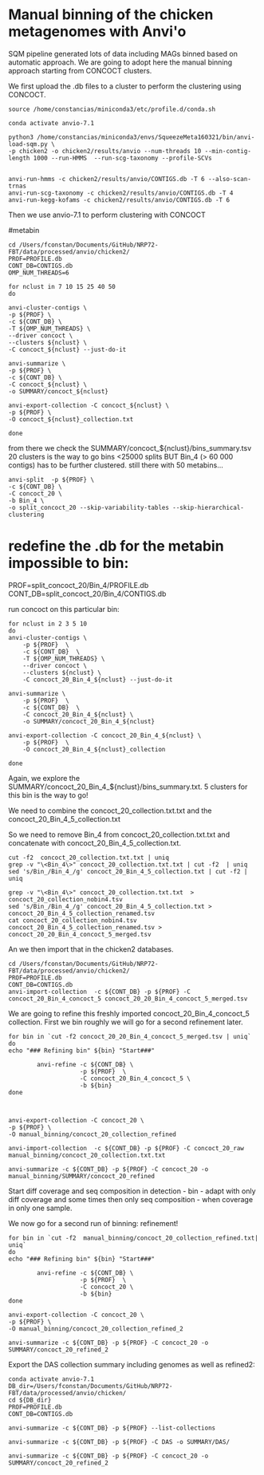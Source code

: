 
# Manual binning of the chicken metagenomes with Anvi'o

SQM pipeline generated lots of data including MAGs binned based on automatic approach. We are going to adopt here the manual binning approach starting from CONCOCT clusters.

We first upload the .db files to a cluster to perform the clustering using CONCOCT.

	source /home/constancias/miniconda3/etc/profile.d/conda.sh
	
	conda activate anvio-7.1
	
	python3 /home/constancias/miniconda3/envs/SqueezeMeta160321/bin/anvi-load-sqm.py \
	-p chicken2 -o chicken2/results/anvio --num-threads 10 --min-contig-length 1000 --run-HMMS  --run-scg-taxonomy --profile-SCVs 

	
	anvi-run-hmms -c chicken2/results/anvio/CONTIGS.db -T 6 --also-scan-trnas
	anvi-run-scg-taxonomy -c chicken2/results/anvio/CONTIGS.db -T 4
	anvi-run-kegg-kofams -c chicken2/results/anvio/CONTIGS.db -T 6


Then we use anvio-7.1 to perform clustering with CONCOCT

	
#metabin
	
	cd /Users/fconstan/Documents/GitHub/NRP72-FBT/data/processed/anvio/chicken2/
	PROF=PROFILE.db
	CONT_DB=CONTIGS.db
	OMP_NUM_THREADS=6
	
	for nclust in 7 10 15 25 40 50
	do
	
	anvi-cluster-contigs \
	-p ${PROF} \
	-c ${CONT_DB} \
	-T ${OMP_NUM_THREADS} \
	--driver concoct \
	--clusters ${nclust} \
	-C concoct_${nclust} --just-do-it
	
	anvi-summarize \
	-p ${PROF} \
	-c ${CONT_DB} \
	-C concoct_${nclust} \
	-o SUMMARY/concoct_${nclust}
	
	anvi-export-collection -C concoct_${nclust} \
	-p ${PROF} \
	-O concoct_${nclust}_collection.txt
	
	done

from there we check the SUMMARY/concoct_${nclust}/bins_summary.tsv
20 clusters is the way to go bins <25000 splits BUT Bin_4 (> 60 000 contigs) has to be further clustered.
still there with 50 metabins...



	anvi-split  -p ${PROF} \
	-c ${CONT_DB} \
	-C concoct_20 \
	-b Bin_4 \
	-o split_concoct_20 --skip-variability-tables --skip-hierarchical-clustering
	

# redefine the .db for the metabin impossible to bin:
PROF=split_concoct_20/Bin_4/PROFILE.db
CONT_DB=split_concoct_20/Bin_4/CONTIGS.db


run concoct on this particular bin:

	for nclust in 2 3 5 10
	do
	anvi-cluster-contigs \
	    -p ${PROF}  \
	    -c ${CONT_DB}  \
	    -T ${OMP_NUM_THREADS} \
	    --driver concoct \
	    --clusters ${nclust} \
	    -C concoct_20_Bin_4_${nclust} --just-do-it
	
	anvi-summarize \
	    -p ${PROF}  \
	    -c ${CONT_DB}  \
	    -C concoct_20_Bin_4_${nclust} \
	    -o SUMMARY/concoct_20_Bin_4_${nclust}
	
	anvi-export-collection -C concoct_20_Bin_4_${nclust} \
	    -p ${PROF}  \
	    -O concoct_20_Bin_4_${nclust}_collection

	done

Again, we explore the SUMMARY/concoct_20_Bin_4_${nclust}/bins_summary.txt. 5 clusters for this bin is the way to go!

We need to combine the concoct_20_collection.txt.txt and the concoct_20_Bin_4_5_collection.txt

So we need to remove Bin_4 from concoct_20_collection.txt.txt and concatenate with concoct_20_Bin_4_5_collection.txt.

	cut -f2  concoct_20_collection.txt.txt | uniq
	grep -v "\<Bin_4\>" concoct_20_collection.txt.txt | cut -f2  | uniq
	sed 's/Bin_/Bin_4_/g' concoct_20_Bin_4_5_collection.txt | cut -f2 | uniq
	
	grep -v "\<Bin_4\>" concoct_20_collection.txt.txt  > concoct_20_collection_nobin4.tsv
	sed 's/Bin_/Bin_4_/g' concoct_20_Bin_4_5_collection.txt > concoct_20_Bin_4_5_collection_renamed.tsv
	cat concoct_20_collection_nobin4.tsv concoct_20_Bin_4_5_collection_renamed.tsv > concoct_20_20_Bin_4_concoct_5_merged.tsv
	
	
An we then import that in the chicken2 databases.


	cd /Users/fconstan/Documents/GitHub/NRP72-FBT/data/processed/anvio/chicken2/
	PROF=PROFILE.db
	CONT_DB=CONTIGS.db
	anvi-import-collection  -c ${CONT_DB} -p ${PROF} -C concoct_20_Bin_4_concoct_5 concoct_20_20_Bin_4_concoct_5_merged.tsv


	
We are going to refine this freshly imported concoct_20_Bin_4_concoct_5 collection. First we bin roughly we will go for a second refinement later.

	for bin in `cut -f2 concoct_20_20_Bin_4_concoct_5_merged.tsv | uniq`
	do
	echo "### Refining bin" ${bin} "Start###"
	
	        anvi-refine -c ${CONT_DB} \
	                    -p ${PROF}  \
	                    -C concoct_20_Bin_4_concoct_5 \
	                    -b ${bin}
	done



	anvi-export-collection -C concoct_20 \
	-p ${PROF} \
	-O manual_binning/concoct_20_collection_refined
	
	anvi-import-collection  -c ${CONT_DB} -p ${PROF} -C concoct_20_raw manual_binning/concoct_20_collection.txt.txt 

	anvi-summarize -c ${CONT_DB} -p ${PROF} -C concoct_20 -o manual_binning/SUMMARY/concoct_20_refined

Start diff coverage and seq composition in detection - bin - adapt with only diff coverage and some times then only seq composition - when coverage in only one sample.

We now go for a second run of binning: refinement!

	for bin in `cut -f2  manual_binning/concoct_20_collection_refined.txt| uniq`
	do
	echo "### Refining bin" ${bin} "Start###"
	
	        anvi-refine -c ${CONT_DB} \
	                    -p ${PROF}  \
	                    -C concoct_20 \
	                    -b ${bin}
	done
	
	anvi-export-collection -C concoct_20 \
	-p ${PROF} \
	-O manual_binning/concoct_20_collection_refined_2

	anvi-summarize -c ${CONT_DB} -p ${PROF} -C concoct_20 -o SUMMARY/concoct_20_refined_2



Export the DAS collection summary including genomes as well as refined2:

	conda activate anvio-7.1
	DB_dir=/Users/fconstan/Documents/GitHub/NRP72-FBT/data/processed/anvio/chicken/
	cd ${DB_dir}
	PROF=PROFILE.db
	CONT_DB=CONTIGS.db
	
	anvi-summarize -c ${CONT_DB} -p ${PROF} --list-collections

	anvi-summarize -c ${CONT_DB} -p ${PROF} -C DAS -o SUMMARY/DAS/
	
	anvi-summarize -c ${CONT_DB} -p ${PROF} -C concoct_20 -o SUMMARY/concoct_20_refined_2
	
